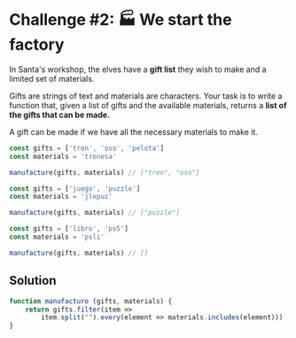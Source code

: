# Challenge #2: 🏭 We start the factory

In Santa's workshop, the elves have a **gift list** they wish to make and a limited set of materials.

Gifts are strings of text and materials are characters. Your task is to write a function that, given a list of gifts and the available materials, returns a **list of the gifts that can be made.**

A gift can be made if we have all the necessary materials to make it.

```js
const gifts = ['tren', 'oso', 'pelota']
const materials = 'tronesa'

manufacture(gifts, materials) // ["tren", "oso"]

const gifts = ['juego', 'puzzle']
const materials = 'jlepuz'

manufacture(gifts, materials) // ["puzzle"]

const gifts = ['libro', 'ps5']
const materials = 'psli'

manufacture(gifts, materials) // []
```

## Solution

```js
function manufacture (gifts, materials) {
	return gifts.filter(item =>
        item.split("").every(element => materials.includes(element)))
}
```
